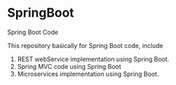 # SpringBoot
Spring Boot Code

This repository basically for Spring Boot code, include
1. REST webService implementation using Spring Boot.
2. Spring MVC code using Spring Boot
3. Microservices implementation using Spring Boot.
